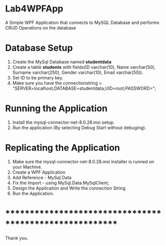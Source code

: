 # Lab4WPFApp
A Simple WPF Application that connects to MySQL Database and performs CRUD Operations on the database
# Database Setup
1. Create the MySql Database named <b>studentdata </b>
2. Create a table <b>students</b> with fields(ID varchar(10), Name varchar(50), Surname varchar(250), Gender varchar(10), Email varchar(50)).
3. Set ID to be primary key.
4. Make sure you have the connectionstring = "SERVER=localhost;DATABASE=studentdata;UID=root;PASSWORD=";
# Running the Application
1. Install the mysql-connector-net-8.0.28.msi setup.
2. Run the application (By selecting Debug Start without debuging).

# Replicating the Application
1. Make sure the mysql-connector-net-8.0.28.msi installer is runned on your Machine.
2. Create a WPF Application
3. Add Reference - MySql.Data
4. Fix the Import - using MySql.Data.MySqlClient;
5. Design the Application and Write the connection String
6. Run the Application.
# *******************************************************
Thank you.
